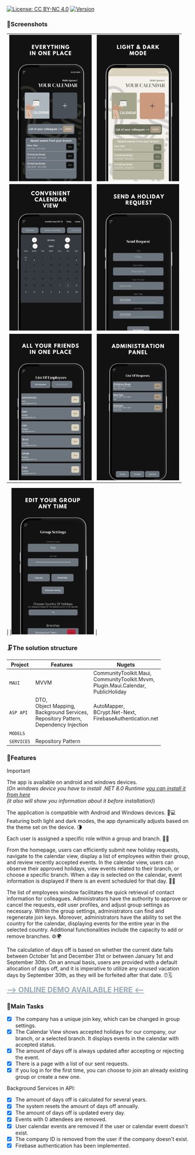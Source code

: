 [![License: CC BY-NC 4.0](https://licensebuttons.net/l/by-nc/4.0/80x15.png)](https://creativecommons.org/licenses/by-nc/4.0/)
[![Version](https://img.shields.io/badge/version-v1.0.3-brightgreen.svg)](https://github.com/WebSpruce/HolidayCalendar_Installer/releases)

### 📸Screenshots

| | |
| --- | --- |
| <img src="https://github.com/WebSpruce/HolidayCalendar_Installer/blob/main/HC_Screenshots/1.jpg?raw=true" height="400" alt="Holiday Calendar Screenshot"> | <img src="https://github.com/WebSpruce/HolidayCalendar_Installer/blob/main/HC_Screenshots/2.jpg?raw=true" height="400" alt="Holiday Calendar Screenshot"> | 
| <img src="https://github.com/WebSpruce/HolidayCalendar_Installer/blob/main/HC_Screenshots/3.jpg?raw=true" height="400" alt="Holiday Calendar Screenshot"> | <img src="https://github.com/WebSpruce/HolidayCalendar_Installer/blob/main/HC_Screenshots/4.jpg?raw=true" height="400" alt="Holiday Calendar Screenshot"> | 
|<img src="https://github.com/WebSpruce/HolidayCalendar_Installer/blob/main/HC_Screenshots/5.jpg?raw=true" height="400" alt="Holiday Calendar Screenshot"> | <img src="https://github.com/WebSpruce/HolidayCalendar_Installer/blob/main/HC_Screenshots/6.jpg?raw=true" height="400" alt="Holiday Calendar Screenshot">
| 
|<img src="https://github.com/WebSpruce/HolidayCalendar_Installer/blob/main/HC_Screenshots/7.jpg?raw=true" height="400" alt="Holiday Calendar Screenshot"> |

### 🗜️The solution structure

| Project | Features | Nugets |
| --- | --- | --- |
| `MAUI` | MVVM | CommunityToolkit.Maui, <br>CommunityToolkit.Mvvm, <br>Plugin.Maui.Calendar, <br>PublicHoliday
| `ASP API` | DTO, <br>Object Mapping, <br>Background Services, <br>Repository Pattern, <br>Dependency Injection |AutoMapper, <br> BCrypt.Net-Next, <br>FirebaseAuthentication.net
| `MODELS` |
| `SERVICES` | Repository Pattern |

### 📙Features

> [!IMPORTANT]
> The app is available on android and windows devices. <br>(_On windows device you have to install .NET 8.0 Runtime <a href="https://dotnet.microsoft.com/en-us/download/dotnet/8.0/runtime?cid=getdotnetcore&os=windows&arch=x64">you can install it from here</a> <br> (it also will show you information about it before installation)_)

The application is compatible with Android and Windows devices. 📱💻
Featuring both light and dark modes, the app dynamically adjusts based on the theme set on the device. 🌗

Each user is assigned a specific role within a group and branch. 👥🌐

From the homepage, users can efficiently submit new holiday requests, navigate to the calendar view, display a list of employees within their group, and review recently accepted events. In the calendar view, users can observe their approved holidays, view events related to their branch, or choose a specific branch. When a day is selected on the calendar, event information is displayed if there is an event scheduled for that day. 📅📆

The list of employees window facilitates the quick retrieval of contact information for colleagues. Administrators have the authority to approve or cancel the requests, edit user profiles, and adjust group settings as necessary. Within the group settings, administrators can find and regenerate join keys. Moreover, administrators have the ability to set the country for the calendar, displaying events for the entire year in the selected country. Additional functionalities include the capacity to add or remove branches. ⚙️🌍

The calculation of days off is based on whether the current date falls between October 1st and December 31st or between January 1st and September 30th. On an annual basis, users are provided with a default allocation of days off, and it is imperative to utilize any unused vacation days by September 30th, as they will be forfeited after that date. ⏰🗓️

**<a href="https://appetize.io/app/mwze3fwo4nlcbscx5ntg7qw2ve?device=pixel7&osVersion=13.0" target=”_blank” style="font-size: 20px; color:#99aab5 ;">--> ONLINE DEMO AVAILABLE HERE <--</a>**

### 📝Main Tasks

- [x] The company has a unique join key, which can be changed in group settings.
- [x] The Calendar View shows accepted holidays for our company, our branch, or a selected branch. It displays events in the calendar with accepted status.
- [x] The amount of days off is always updated after accepting or rejecting the event.
- [x] There is a page with a list of our sent requests.
- [x] If you log in for the first time, you can choose to join an already existing group or create a new one.

Background Services in API:

- [x] The amount of days off is calculated for several years.
- [x] The system resets the amount of days off annually.
- [x] The amount of days off is updated every day.
- [x] Events with 0 attendees are removed.
- [x] User calendar events are removed if the user or calendar event doesn't exist.
- [x] The company ID is removed from the user if the company doesn't exist.
- [x] Firebase authentication has been implemented. 
